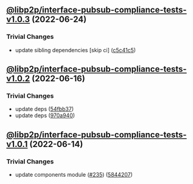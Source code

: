 ## [@libp2p/interface-pubsub-compliance-tests-v1.0.3](https://github.com/libp2p/js-libp2p-interfaces/compare/@libp2p/interface-pubsub-compliance-tests-v1.0.2...@libp2p/interface-pubsub-compliance-tests-v1.0.3) (2022-06-24)


### Trivial Changes

* update sibling dependencies [skip ci] ([c5c41c5](https://github.com/libp2p/js-libp2p-interfaces/commit/c5c41c521cf970addc1840d8519cdaa542a0db16))

## [@libp2p/interface-pubsub-compliance-tests-v1.0.2](https://github.com/libp2p/js-libp2p-interfaces/compare/@libp2p/interface-pubsub-compliance-tests-v1.0.1...@libp2p/interface-pubsub-compliance-tests-v1.0.2) (2022-06-16)


### Trivial Changes

* update deps ([54fbb37](https://github.com/libp2p/js-libp2p-interfaces/commit/54fbb37c8644a3fd6833c12550a57bf1a9292902))
* update deps ([970a940](https://github.com/libp2p/js-libp2p-interfaces/commit/970a940a2f65b946936a53febdc52527baefbd34))

## [@libp2p/interface-pubsub-compliance-tests-v1.0.1](https://github.com/libp2p/js-libp2p-interfaces/compare/@libp2p/interface-pubsub-compliance-tests-v1.0.0...@libp2p/interface-pubsub-compliance-tests-v1.0.1) (2022-06-14)


### Trivial Changes

* update components module ([#235](https://github.com/libp2p/js-libp2p-interfaces/issues/235)) ([5844207](https://github.com/libp2p/js-libp2p-interfaces/commit/58442070af59aa852c83ec3aecdbd1d2c646b018))
